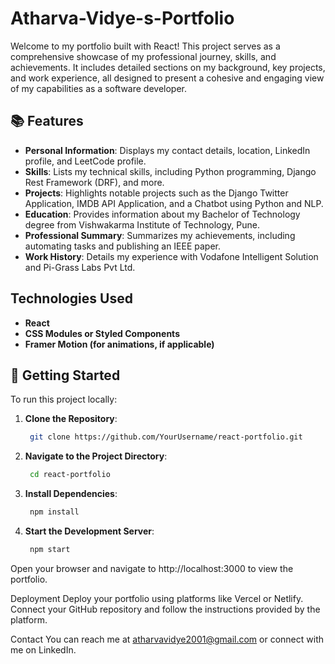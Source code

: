# Atharva-Vidye-s-Portfolio
Welcome to my portfolio built with React! This project serves as a comprehensive showcase of my professional journey, skills, and achievements. It includes detailed sections on my background, key projects, and work experience, all designed to present a cohesive and engaging view of my capabilities as a software developer.

## 📚 Features
- **Personal Information**: Displays my contact details, location, LinkedIn profile, and LeetCode profile.
- **Skills**: Lists my technical skills, including Python programming, Django Rest Framework (DRF), and more.
- **Projects**: Highlights notable projects such as the Django Twitter Application, IMDB API Application, and a Chatbot using Python and NLP.
- **Education**: Provides information about my Bachelor of Technology degree from Vishwakarma Institute of Technology, Pune.
- **Professional Summary**: Summarizes my achievements, including automating tasks and publishing an IEEE paper.
- **Work History**: Details my experience with Vodafone Intelligent Solution and Pi-Grass Labs Pvt Ltd.

## Technologies Used
- **React**
- **CSS Modules or Styled Components**
- **Framer Motion (for animations, if applicable)**

## 🚀 Getting Started
To run this project locally:

1. **Clone the Repository**:
   ```bash
    git clone https://github.com/YourUsername/react-portfolio.git

2. **Navigate to the Project Directory**:

   ```bash
    cd react-portfolio
   
3. **Install Dependencies**:   

   ```bash
    npm install

4. **Start the Development Server**:   

   ```bash
    npm start
   
Open your browser and navigate to http://localhost:3000 to view the portfolio.

Deployment
Deploy your portfolio using platforms like Vercel or Netlify. Connect your GitHub repository and follow the instructions provided by the platform.

Contact
You can reach me at atharvavidye2001@gmail.com or connect with me on LinkedIn.
